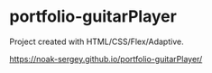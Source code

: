 # portfolio-guitarPlayer

Project created with HTML/CSS/Flex/Adaptive.

https://noak-sergey.github.io/portfolio-guitarPlayer/
